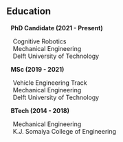 ## Education

<strong style="margin:0 10px 0;">PhD Candidate (2021 - Present)</strong>
<p style="margin:0 15px 0;">
<autocolor>Cognitive Robotics</autocolor><br> 
<autocolor>Mechanical Engineering</autocolor><br>
<autocolor>Delft University of Technology</autocolor><br>
</p>

<strong style="margin:0 10px 0;">MSc (2019 - 2021)</strong>
<p style="margin:0 15px 0;">
<autocolor>Vehicle Engineering Track</autocolor><br> 
<autocolor>Mechanical Engineering</autocolor><br>
<autocolor>Delft University of Technology</autocolor><br>
</p>

<strong style="margin:0 10px 0;">BTech (2014 - 2018)</strong>
<p style="margin:0 15px 0;">
<autocolor>Mechanical Engineering</autocolor><br>
<autocolor>K.J. Somaiya College of Engineering</autocolor><br>
</p>

